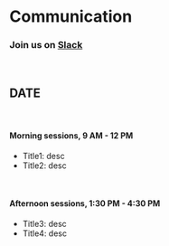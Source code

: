 <!-- NOTE that the header has been removed to avoid problems with website render. This is just an example agenda for reference. The header would look like so

---
title: "Workshops"
layout: "agenda"
url: "workshop_example"
---



<style>
td {vertical-align:top;}
.agenda {
border-width:2px;
border-style:solid;
border-color:black;
border-collapse: collapse;
width:60%;
}

th, td {
  padding: 10px;
}

.agenda td {
border-width:1px;
border-style:solid;
border-color:black;
}

.agendaLink {color: blue; text-decoration: none;}
.agendaLink:hover {text-decoration: underline;}
.agendaLink:active {color: black;}
.agendaLink:visited {color: purple;}

.timecontainer {width:20%;}
.trainingcontainer {width:20%;}
.descriptioncontainer {width:60%px;}

</style>
-->
<!-- </style> -->

<h1>Communication</h1>
  <h3>Join us on <a href="bit.ly/CascadiaRSlack2" target="blank_">Slack</a></h3>
  <br>

## DATE
<br>

#### Morning sessions, 9 AM - 12 PM

* Title1: desc
* Title2: desc

<br>

#### Afternoon sessions, 1:30 PM - 4:30 PM

* Title3: desc
* Title4: desc

<br><br><br>
